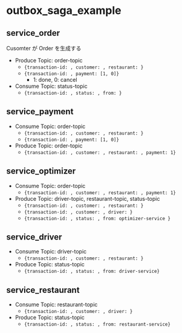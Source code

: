 # outbox_saga_example

## service_order

Cusomter が Order を生成する

* Produce Topic: order-topic
    * `{transaction-id: , customer: , restaurant: }`
    * `{transaction-id: , payment: [1, 0]}`
        * 1: done, 0: cancel
* Consume Topic: status-topic
    * `{transaction-id: , status: , from: }`

## service_payment

* Consume Topic: order-topic
    * `{transaction-id: , customer: , restaurant: }`
    * `{transaction-id: , payment: [1, 0]}`
* Produce Topic: order-topic
    * `{transaction-id: , customer: , restaurant: , payment: 1}`

## service_optimizer

* Consume Topic: order-topic
    * `{transaction-id: , customer: , restaurant: , payment: 1}`
* Produce Topic: driver-topic, restaurant-topic, status-topic
    * `{transaction-id: , customer: , restaurant: }`
    * `{transaction-id: , customer: , driver: }`
    * `{transaction-id: , status: , from: optimizer-service }`

## service_driver

* Consume Topic: driver-topic
    * `{transaction-id: , customer: , restaurant: }`
* Produce Topic: status-topic
    * `{transaction-id: , status: , from: driver-service}`

## service_restaurant

* Consume Topic: restaurant-topic
    * `{transaction-id: , customer: , driver: }`
* Produce Topic: status-topic
    * `{transaction-id: , status: , from: restaurant-service}`

